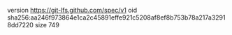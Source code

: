 version https://git-lfs.github.com/spec/v1
oid sha256:aa246f973864e1ca2c45891effe921c5208af8ef8b753b78a217a32918dd7220
size 749
